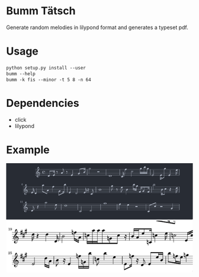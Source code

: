 # Bumm Tätsch
Generate random melodies in lilypond format and generates a typeset pdf.

# Usage
```
python setup.py install --user
bumm --help
bumm -k fis --minor -t 5 8 -n 64
```
# Dependencies
- click
- lilypond

# Example
![A random melody](/examples/example.png)
![Another one](/examples/another.png)
